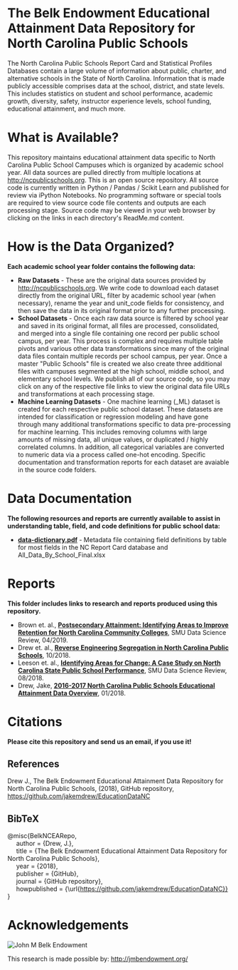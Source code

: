 # The Belk Endowment Educational Attainment Data Repository for North Carolina Public Schools
The North Carolina Public Schools Report Card and Statistical Profiles Databases contain a large volume of information about public, charter, and alternative schools in the State of North Carolina. Information that is made publicly accessible comprises data at the school, district, and state levels. This includes statistics on student and school performance, academic growth, diversity, safety, instructor experience levels, school funding, educational attainment, and much more.

# What is Available?
This repository maintains educational attainment data specific to North Carolina Public School Campuses which is organized by academic school year.  All data sources are pulled directly from multiple locations at http://ncpublicschools.org.  This is an open source repository.  All source code is currently written in Python / Pandas / Scikit Learn and published for review via iPython Notebooks.  No programming software or special tools are required to view source code file contents and outputs are each processing stage.  Source code may be viewed in your web browser by clicking on the links in each directory's ReadMe.md content.           


# How is the Data Organized?
**Each academic school year folder contains the following data:**  
* **Raw Datasets** - These are the original data sources provided by http://ncpublicschools.org.  We write code to download each dataset  directly from the original URL, filter by academic school year (when necessary), rename the year and unit_code fields for consistency, and then save the data in its original format prior to any further processing. 
* **School Datasets** - Once each raw data source is filtered by school year and saved in its original format, all files are processed, consolidated, and merged into a single file containing one record per public school campus, per year.  This process is complex and requires multiple table pivots and various other data transformations since many of the original data files contain multiple records per school campus, per year.  Once a master "Public Schools" file is created we also create three additional files with campuses segmented at the high school, middle school, and elementary school levels. We publish all of our source code, so you may click on any of the respective file links to view the original data file URLs and transformations at each processing stage. 
* **Machine Learning Datasets** -  One machine learning (\_ML) dataset is created for each respective public school dataset.  These datasets are intended for classification or regression modeling and have gone through many additional transformations specific to data pre-processing for machine learning.  This includes removing columns with large amounts of missing data, all unique values, or duplicated / highly correlated columns.  In addition, all categorical variables are converted to numeric data via a process called one-hot encoding.  Specific documentation and transformation reports for each dataset are avaiable in the source code folders.

# Data Documentation 
**The following resources and reports are currently available to assist in understanding table, field, and code definitions for public school data:**
* [**data-dictionary.pdf**](https://github.com/jakemdrew/EducationDataNC/blob/master/Data%20Documentation/data-dictionary.pdf) - Metadata file containing field definitions by table for most fields in the NC Report Card database and All_Data_By_School_Final.xlsx

# Reports 
**This folder includes links to research and reports produced using this repository.** 
* Brown et. al., [**Postsecondary Attainment: Identifying Areas to Improve Retention for North Carolina Community Colleges**]( https://github.com/jakemdrew/EducationDataNC/blob/master/Reports/Postsecondary%20Attainment.pdf), SMU Data Science Review, 04/2019.
* Drew et. al., [**Reverse Engineering Segregation in North Carolina Public Schools**]( https://github.com/jakemdrew/EducationDataNC/blob/master/Reports/Reverse_Engineering_Segregation_in_North_Carolina_Public_Schools%2010_2018.pdf), 10/2018.
* Leeson et. al., [**Identifying Areas for Change: A Case Study on North Carolina State Public School Performance**]( https://github.com/jakemdrew/EducationDataNC/blob/master/Reports/Identifying%20Areas%20for%20Change_%20NC%20Public%20School%20Performance.pdf), SMU Data Science Review, 08/2018.
* Drew, Jake, [**2016-2017 North Carolina Public Schools Educational Attainment Data Overview**](http://nbviewer.jupyter.org/github/jakemdrew/EducationDataNC/blob/master/Reports/NC%20Report%202016%20Data%20Overview%20-%20MSDS%207331.pdf), 01/2018. 

# Citations
**Please cite this repository and send us an email, if you use it!**

## References
Drew J., The Belk Endowment Educational Attainment Data Repository for North Carolina Public Schools, (2018), GitHub repository, https://github.com/jakemdrew/EducationDataNC

## BibTeX 
@misc{BelkNCEARepo,  
&nbsp;&nbsp;&nbsp;&nbsp;&nbsp;author = {Drew, J.},  
&nbsp;&nbsp;&nbsp;&nbsp;&nbsp;title = {The Belk Endowment Educational Attainment Data Repository for North Carolina Public Schools},  
&nbsp;&nbsp;&nbsp;&nbsp;&nbsp;year = {2018},  
&nbsp;&nbsp;&nbsp;&nbsp;&nbsp;publisher = {GitHub},  
&nbsp;&nbsp;&nbsp;&nbsp;&nbsp;journal = {GitHub repository},  
&nbsp;&nbsp;&nbsp;&nbsp;&nbsp;howpublished = {\url{https://github.com/jakemdrew/EducationDataNC}}  
}  

# Acknowledgements
![John M Belk Endowment](http://jmbendowment.org/wp-content/uploads/2015/03/BelkEndowment_-logo-2015.png)

This research is made possible by: http://jmbendowment.org/
